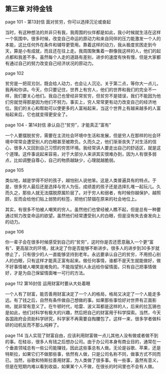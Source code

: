 ## 第三章 对待金钱

page 101 - 第13封信 面对贫穷，你可以选择沉沦或奋起

当时，有这种想法的并非只有我，我周围的伙伴都是如此，我小时候就生活在这样一个氛围中。很多时候，改变自己命运的原动力和来自同伴的压力能激发一个人的本能，这比任何外在条件和辅导更管用。靠着这样的动力，我从极度贫困走到今天，算是小有成就，而且还在往上走。我周围聚集着一群像我这样的人，他们的起点都和我差不多。虽然每个人走的道路有差别，进步的速度有快有慢，但是大家都有通过自己的努力改变自己经济状况的原动力。

page 102

贫穷是一把双刃剑，既会给人动力，也会让人沉沦。关于第二点，等你大一点儿，我再和你讲。今天，你只要记住，世界上有穷人，他们的世界和我们的完全不一样，我们要关心他们。我自己也曾经非常贫穷，但贫穷不是错误，我们不能因为他们穷就觉得那是因为他们不努力。事实上，穷人常常更有动力改变自己的经济地位。我们的关心和帮助可以使更多的人富裕起来，当这个世界上有越来越多的人富裕起来后，它也就变得更安全了。

page 104 - 第14封信 承认自己“贫穷”，才能真正“富有”

一个人要摆脱贫穷，需要在主流社会环境中生活和发展，但是穷人在那样的社会环境中常常会遭受别人的白眼甚至被欺负。久而久之，他们渐渐丧失了对生活的信心，很多人又回到自己习惯的穷苦环境。我经常讲人要走出自己的舒适区，就是这个道理。这件事说起来容易，对于大部分人来讲其实很难办到，因为人有很多弱点，比如调整自尊心，自己的物质越缺少，心理就越脆弱。

page 105

类似地，越是学得不好的孩子，越怕别人说他笨。这是人类普遍具有的特点。于是，很多穷人最后还是选择与穷人为伍，成绩差的孩子还是选择扎堆一起玩儿。久而久之，那些人就无法摆脱原属阶层了。对于穷人和弱者，有时候你越保护，越照顾，反而会给他们贴上弱势的标签，把他们禁锢在原来的社会地位上。

其实，有很多不怕被人嘲笑的穷人。虽然他们也曾经被人瞧不起，但是总有一种要通过努力改变命运的欲望。虽然他们经常遭受别人的白眼，但是没有失去奋发向上的动力。

page 106

你一辈子会在很多时候感受到自己的“贫穷”，这时你是否还愿意融入一个更“富有”、更高层次的环境，就决定了你是否能够不断进步。很多人的进步到30多岁就停止了，只有很少的人一直能够坚持到老年。永远要承认自己的贫穷，不用担心别人的白眼，只有这样才能真正富有起来。做任何事情，谁都不是天生就能做好，做不好事情被人嘲笑是难免的。不能指望别人永远给你留情面，只有自己把事情做好，才是为自己保留情面唯一可行的方法。

page 112 第16封信 运用财富时要从大处着眼

一个人有了财富，能否善用财富决定了一个人的格局，格局又决定了一个人能走多远。有了钱之后，自然有条件做自己想做的事。如果那些事恰好对世界有正面影响，就非常有意义了。在牛顿时代，哈雷、波义耳都是这样的人，后来的拉瓦锡也是如此，他们对科学有极大的兴趣，然后把自己的财富用于科学探索。当然，今天各国政府会资助科学研究，科学家不再需要自掏腰包了。这样一来，很多学者做科研的动机反而不那么纯粹了。

page 114 当人实现了财富自由，应该利用财富做一点儿其他人没有做或者做不到的事。在硅谷，很多人有钱之后想办公司。由于办公司本身有商业目的，通常在一个垂直领域总有一些公司能赚钱，因此这些事总有人做。无论是谷歌、苹果，还是特斯拉，如果它们不做那些事，依然有人做，只是公司名称不同，做事方式不同而已。当然，谷歌和特斯拉善用财富，为人类做了很多事。有一些事，虽然有意义，但是在短期内难以看到收益，如果某个人不做，在很长的时间里也不会有人做。
